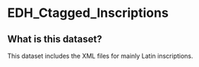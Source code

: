 # EDH_Ctagged_Inscriptions

## What is this dataset?
This dataset includes the XML files for mainly Latin inscriptions. 